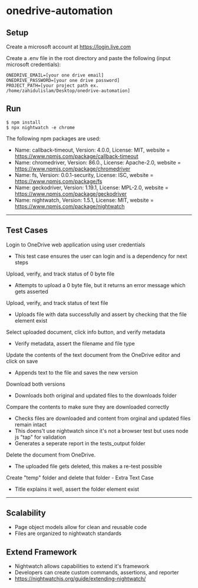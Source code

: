 # onedrive-automation

## Setup

Create a microsoft account at https://login.live.com

Create a .env file in the root directory and paste the following (input microsoft credentials):

    ONEDRIVE_EMAIL=[your one drive email]
    ONEDRIVE_PASSWORD=[your one drive password]
    PROJECT_PATH=[your project path ex. /home/zahidulislam/Desktop/onedrive-automation]
    
## Run

```shell
$ npm install
$ npx nightwatch -e chrome
```

The following npm packages are used:
- Name: callback-timeout, Version: 4.0.0, License: MIT, website = https://www.npmjs.com/package/callback-timeout
- Name: chromedriver, Version: 86.0., License: Apache-2.0, website = https://www.npmjs.com/package/chromedriver
- Name: fs, Version: 0.0.1-security, License: ISC, website = https://www.npmjs.com/package/fs
- Name: geckodriver, Version: 1.19.1, License: MPL-2.0, website = https://www.npmjs.com/package/geckodriver
- Name: nightwatch, Version: 1.5.1, License: MIT, website = https://www.npmjs.com/package/nightwatch

---

## Test Cases

Login to OneDrive web application using user credentials
- This test case ensures the user can login and is a dependency for next steps

Upload, verify, and track status of 0 byte file
- Attempts to upload a 0 byte file, but it returns an error message which gets asserted

Upload, verify, and track status of text file
- Uploads file with data successfully and assert by checking that the file element exist

Select uploaded document, click info button, and verify metadata
- Verify metadata, assert the filename and file type

Update the contents of the text document from the OneDrive editor and click on save
- Appends text to the file and saves the new version

Download both versions
- Downloads both original and updated files to the downloads folder

Compare the contents to make sure they are downloaded correctly
- Checks files are downloaded and content from orginal and updated files remain intact
- This doens't use nightwatch since it's not a browser test but uses node js "tap" for validation
- Generates a seperate report in the tests_output folder

Delete the document from OneDrive.
- The uploaded file gets deleted, this makes a re-test possible

Create "temp" folder and delete that folder - Extra Text Case
- Title explains it well, assert the folder element exist

---

## Scalability

- Page object models allow for clean and reusable code
- Files are organized to nightwatch standards

## Extend Framework

- Nightwatch allows capabilities to extend it's framework
- Developers can create custom commands, assertions, and reporter
- https://nightwatchjs.org/guide/extending-nightwatch/
